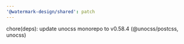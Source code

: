 ```yaml
---
'@watermark-design/shared': patch
---
```


chore(deps): update unocss monorepo to v0.58.4 (@unocss/postcss, unocss)
